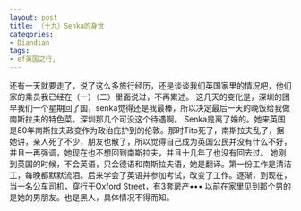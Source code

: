 ```yaml
---
layout: post
title: （十九）Senka的身世
categories:
- Diandian
tags:
- ef英国之行, 
---
```

还有一天就要走了，说了这么多旅行经历，还是谈谈我们英国家里的情况吧，他们家的乘员我已经在（一）（二）里面说过，不再累述。 这几天的变化是，深圳的团早我们一个星期回了国，senka觉得还是我最棒，所以决定最后一天的晚饭给我做南斯拉夫的特色菜。深圳那几个可没这个待遇啊。 Senka是离了婚的。她来英国是80年南斯拉夫政变作为政治庇护到的伦敦。那时Tito死了，南斯拉夫乱了，据她讲，亲人死了不少，朋友也散了，所以觉得自己成为英国公民并没有什么不好，并且一再强调，她现在也不想回到南斯拉夫，并且十几年了也没有回去过。 她刚到英国的时候，不会英语，只会德语和南斯拉夫语，她是翻译。第一份工作是清洁工，每晚都默默流泪。后来学会了英语并参加考试，改变了工作。逐渐，到现在，当一名公车司机，穿行于Oxford Street，有3套房产••• 以前在家里见到那个男的是她的男朋友。也是黑人，具体情况不得而知。